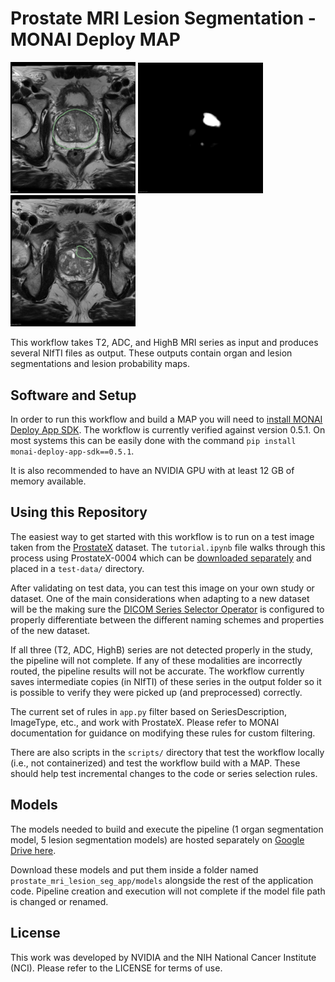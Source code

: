 # Prostate MRI Lesion Segmentation - MONAI Deploy MAP

<p float="left">
  <img src="imgs/organ_seg.png" width="200" />
  <img src="imgs/lesion_prob.png" width="200" />
  <img src="imgs/lesion_mask.png" width="200" />
</p>

This workflow takes T2, ADC, and HighB MRI series as input and produces several NIfTI files as output. These outputs contain organ and lesion segmentations and lesion probability maps.

## Software and Setup

In order to run this workflow and build a MAP you will need to [install MONAI Deploy App SDK](https://docs.monai.io/projects/monai-deploy-app-sdk/en/latest/getting_started/installing_app_sdk.html). The workflow is currently verified against version 0.5.1. On most systems this can be easily done with the command `pip install monai-deploy-app-sdk==0.5.1`.

It is also recommended to have an NVIDIA GPU with at least 12 GB of memory available.

## Using this Repository

The easiest way to get started with this workflow is to run on a test image taken from the [ProstateX](https://wiki.cancerimagingarchive.net/pages/viewpage.action?pageId=23691656) dataset. The `tutorial.ipynb` file walks through this process using ProstateX-0004 which can be [downloaded separately](https://drive.google.com/drive/folders/17oOgs1jIgJUxtkBRLATUdNrLSNQCLpCn?usp=drive_link) and placed in a `test-data/` directory.

After validating on test data, you can test this image on your own study or dataset. One of the main considerations when adapting to a new dataset will be the making sure the [DICOM Series Selector Operator](https://docs.monai.io/projects/monai-deploy-app-sdk/en/latest/modules/_autosummary/monai.deploy.operators.DICOMSeriesSelectorOperator.html#monai.deploy.operators.DICOMSeriesSelectorOperator) is configured to properly differentiate between the different naming schemes and properties of the new dataset. 

If all three (T2, ADC, HighB) series are not detected properly in the study, the pipeline will not complete. If any of these modalities are incorrectly routed, the pipeline results will not be accurate. The workflow currently saves intermediate copies (in NIfTI) of these series in the output folder so it is possible to verify they were picked up (and preprocessed) correctly.

The current set of rules in `app.py` filter based on SeriesDescription, ImageType, etc., and work with ProstateX. Please refer to MONAI documentation for guidance on modifying these rules for custom filtering.

There are also scripts in the `scripts/` directory that test the workflow locally (i.e., not containerized) and test the workflow build with a MAP. These should help test incremental changes to the code or series selection rules.

## Models

The models needed to build and execute the pipeline (1 organ segmentation model, 5 lesion segmentation models) are hosted separately on [Google Drive here](https://drive.google.com/drive/folders/1wO4h5AON0MA3dxwnzl9cJlxjPxsfXcCF?usp=sharing).

Download these models and put them inside a folder named `prostate_mri_lesion_seg_app/models` alongside the rest of the application code. Pipeline creation and execution will not complete if the model file path is changed or renamed.

## License

This work was developed by NVIDIA and the NIH National Cancer Institute (NCI). Please refer to the LICENSE for terms of use.